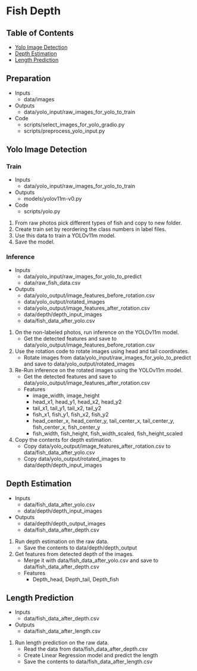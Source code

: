# Fish Depth

## Table of Contents

- [Yolo Image Detection](#yolo-image-detection)
- [Depth Estimation](#depth-estimation)
- [Length Prediction](#length-prediction)


## Preparation

- Inputs
    - data/images
- Outputs
    - data/yolo_input/raw_images_for_yolo_to_train
- Code
    - scripts/select_images_for_yolo_gradio.py
    - scripts/preprocess_yolo_input.py

## Yolo Image Detection

### Train

- Inputs
    - data/yolo_input/raw_images_for_yolo_to_train
- Outputs
    - models/yolov11m-v0.py
- Code
    - scripts/yolo.py

1. From raw photos pick different types of fish and copy to new folder.
2. Create train set by reordering the class numbers in label files.
3. Use this data to train a YOLOv11m model.
4. Save the model.

### Inference

- Inputs
    - data/yolo_input/raw_images_for_yolo_to_predict
    - data/raw_fish_data.csv
- Outputs
    - data/yolo_output/image_features_before_rotation.csv
    - data/yolo_output/rotated_images
    - data/yolo_output/image_features_after_rotation.csv
    - data/depth/depth_input_images
    - data/fish_data_after_yolo.csv

1. On the non-labeled photos, run inference on the YOLOv11m model.
    - Get the detected features and save to data/yolo_output/image_features_before_rotation.csv
2. Use the rotation code to rotate images using head and tail coordinates.
    - Rotate images from data/yolo_input/raw_images_for_yolo_to_predict and save to data/yolo_output/rotated_images
3. Re-Run inference on the rotated images using the YOLOv11m model.
    - Get the detected features and save to data/yolo_output/image_features_after_rotation.csv
    - Features
        - image_width, image_height
        - head_x1, head_y1, head_x2, head_y2
        - tail_x1, tail_y1, tail_x2, tail_y2
        - fish_x1, fish_y1, fish_x2, fish_y2
        - head_center_x, head_center_y, tail_center_x, tail_center_y, fish_center_x, fish_center_y
        - fish_width, fish_height, fish_width_scaled, fish_height_scaled
4. Copy the contents for depth estimation.
    - Copy data/yolo_output/image_features_after_rotation.csv to data/fish_data_after_yolo.csv
    - Copy data/yolo_output/rotated_images to data/depth/depth_input_images

## Depth Estimation

- Inputs
    - data/fish_data_after_yolo.csv
    - data/depth/depth_input_images
- Outputs
    - data/depth/depth_output_images
    - data/fish_data_after_depth.csv

1. Run depth estimation on the raw data.
    - Save the contents to data/depth/depth_output
2. Get features from detected depth of the images.
    - Merge it with data/fish_data_after_yolo.csv and save to data/fish_data_after_depth.csv
    - Features
        - Depth_head, Depth_tail, Depth_fish


## Length Prediction

- Inputs
    - data/fish_data_after_depth.csv
- Outputs
    - data/fish_data_after_length.csv

1. Run length prediction on the raw data.
    - Read the data from data/fish_data_after_depth.csv
    - Create Linear Regression model and predict the length
    - Save the contents to data/fish_data_after_length.csv
